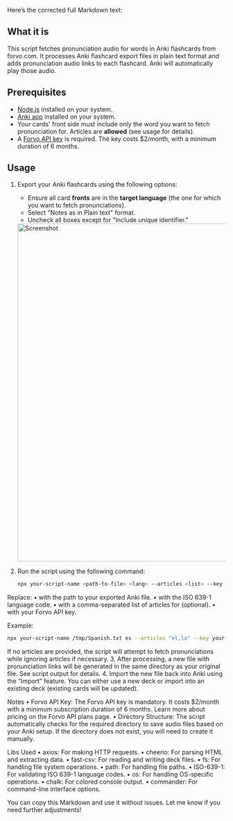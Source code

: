 Here’s the corrected full Markdown text:

## What it is

This script fetches pronunciation audio for words in Anki flashcards from forvo.com. It processes Anki flashcard export files in plain text format and adds pronunciation audio links to each flashcard. Anki will automatically play those audio.

## Prerequisites

- [Node.js](https://nodejs.org/en) installed on your system.
- [Anki app](https://apps.ankiweb.net/) installed on your system.
- Your cards' front side must include only the word you want to fetch pronunciation for. Articles are **allowed** (see usage for details).
- A [Forvo API key](https://api.forvo.com/plans-and-pricing/) is required. The key costs $2/month, with a minimum duration of 6 months.

## Usage

1. Export your Anki flashcards using the following options:

   - Ensure all card **fronts** are in the **target language** (the one for which you want to fetch pronunciations).
   - Select "Notes as in Plain text" format.
   - Uncheck all boxes except for "Include unique identifier."

   <img width="779" alt="Screenshot" src="https://github.com/H1D/anki-forvo-enrich/assets/697625/aa931d68-5f6d-44a3-bafa-5356dbcf9da4">

2. Run the script using the following command:

   ```bash
   npx your-script-name <path-to-file> <lang> --articles <list> --key <forvo-api-key>
   ```

Replace:
• <path-to-file> with the path to your exported Anki file.
• <lang> with the ISO 639-1 language code.
• <list> with a comma-separated list of articles for <lang> (optional).
• <forvo-api-key> with your Forvo API key.

Example:

```bash
npx your-script-name /tmp/Spanish.txt es --articles "el,la" --key your-api-key
```

If no articles are provided, the script will attempt to fetch pronunciations while ignoring articles if necessary. 3. After processing, a new file with pronunciation links will be generated in the same directory as your original file. See script output for details. 4. Import the new file back into Anki using the “Import” feature. You can either use a new deck or import into an existing deck (existing cards will be updated).

Notes
• Forvo API Key: The Forvo API key is mandatory. It costs $2/month with a minimum subscription duration of 6 months. Learn more about pricing on the Forvo API plans page.
• Directory Structure: The script automatically checks for the required directory to save audio files based on your Anki setup. If the directory does not exist, you will need to create it manually.

Libs Used
• axios: For making HTTP requests.
• cheerio: For parsing HTML and extracting data.
• fast-csv: For reading and writing deck files.
• fs: For handling file system operations.
• path: For handling file paths.
• ISO-639-1: For validating ISO 639-1 language codes.
• os: For handling OS-specific operations.
• chalk: For colored console output.
• commander: For command-line interface options.

You can copy this Markdown and use it without issues. Let me know if you need further adjustments!
